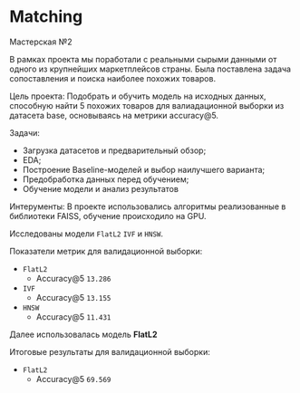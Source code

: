 # Matching

Мастерская №2

В рамках проекта мы поработали с реальными сырыми данными от одного из крупнейших маркетплейсов страны.
Была поставлена задача сопоставления и поиска наиболее похожих товаров.

Цель проекта: Подобрать и обучить модель на исходных данных, способную найти 5 похожих товаров для валиадационной выборки из датасета base, основываясь на метрики accuracy@5.

Задачи:
- Загрузка датасетов и предварительный обзор;
- EDA;
- Построение Baseline-моделей и выбор наилучшего варианта;
- Предобработка данных перед обучением;
- Обучение модели и анализ результатов

Интерументы: В проекте использовались алгоритмы реализованные в библиотеки FAISS, обучение происходило на GPU.

Исследованы модели `FlatL2` `IVF` и `HNSW`.

Показатели метрик для валидационной выборки:
- `FlatL2`
    - Accuracy@5 `13.286`
- `IVF`
    - Accuracy@5 `13.155`
- `HNSW`
    - Accuracy@5 `11.431`

Далее использовалась модель **FlatL2**

Итоговые результаты для валидационной выборки:
- `FlatL2`
    - Accuracy@5 `69.569`
